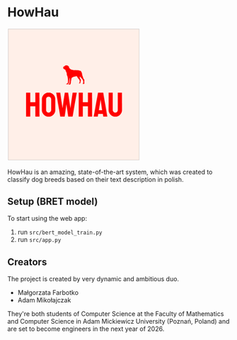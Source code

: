 # HowHau

<img src="howhau.PNG" alt="Logo HowHau" width="300">

HowHau is an amazing, state-of-the-art system, which was created to classify dog breeds based on their text description in polish.

## Setup (BRET model)

To start using the web app:

1. run `src/bert_model_train.py`
2. run `src/app.py`

## Creators

The project is created by very dynamic and ambitious duo.

- Małgorzata Farbotko
- Adam Mikołajczak

They're both students of Computer Science at the Faculty of Mathematics and Computer Science in Adam Mickiewicz University (Poznań, Poland) and are set to become engineers in the next year of 2026.
